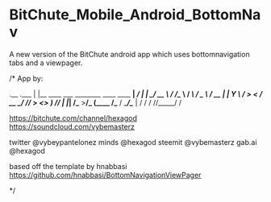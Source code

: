 # BitChute_Mobile_Android_BottomNav
A new version of the BitChute android app which uses bottomnavigation tabs and a viewpager.

/* App by:
 

.__                                             .___
|  |__   ____ ___  ________     ____   ____   __| _/
|  |  \_/ __ \\  \/  /\__  \   / ___\ /  _ \ / __ | 
|   Y  \  ___/ >    <  / __ \_/ /_/  >  <_> ) /_/ | 
|___|  /\___  >__/\_ \(____  /\___  / \____/\____ | 
     \/     \/      \/     \//_____/             \/ 

https://bitchute.com/channel/hexagod
https://soundcloud.com/vybemasterz

twitter @vybeypantelonez
minds @hexagod
steemit @vybemasterz
gab.ai @hexagod

based off the template by hnabbasi
https://github.com/hnabbasi/BottomNavigationViewPager
 
 */
